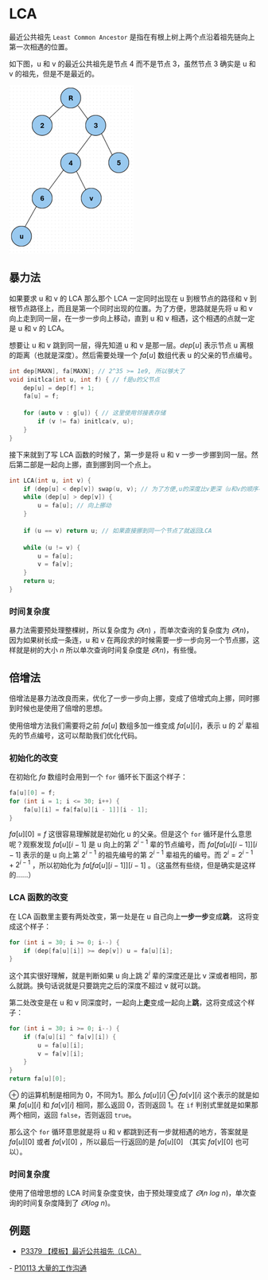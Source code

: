 # LCA
最近公共祖先 `Least Common Ancestor` 是指在有根上树上两个点沿着祖先链向上第一次相遇的位置。

如下图，u 和 v 的最近公共祖先是节点 4 而不是节点 3，虽然节点 3 确实是 u 和 v 的祖先，但是不是最近的。

![image lost](../../assets/images/LCA1.png)
## 暴力法
如果要求 u 和 v 的 LCA 那么那个 LCA 一定同时出现在 u 到根节点的路径和 v 到根节点路径上，而且是第一个同时出现的位置。为了方便，思路就是先将 u 和 v 向上走到同一层，在一步一步向上移动，直到 u 和 v 相遇，这个相遇的点就一定是 u 和 v 的 LCA。

想要让 u 和 v 跳到同一层，得先知道 u 和 v 是那一层。$dep[u]$ 表示节点 u 离根的距离（也就是深度）。然后需要处理一个 $fa[u]$ 数组代表 u 的父亲的节点编号。

```cpp
int dep[MAXN], fa[MAXN]; // 2^35 >= 1e9, 所以够大了
void initlca(int u, int f) { // f是u的父节点
	dep[u] = dep[f] + 1;
	fa[u] = f;
	
	for (auto v : g[u]) { // 这里使用邻接表存储
		if (v != fa) initlca(v, u);
	}
}
```

接下来就到了写 LCA 函数的时候了，第一步是将 u 和 v 一步一步挪到同一层。然后第二部是一起向上挪，直到挪到同一个点上。

```cpp
int LCA(int u, int v) {
	if (dep[u] < dep[v]) swap(u, v); // 为了方便,u的深度比v更深（u和v的顺序不造成影响）
	while (dep[u] > dep[v]) {
		u = fa[u]; // 向上挪动
	}

	if (u == v) return u; // 如果直接挪到同一个节点了就返回LCA

	while (u != v) {
		u = fa[u];
		v = fa[v];
	}
	return u;
}
```
### 时间复杂度
暴力法需要预处理整棵树，所以复杂度为 $\varTheta(n)$ ，而单次查询的复杂度为 $\varTheta(n)$，因为如果树长成一条连，u 和 v 在两段求的时候需要一步一步向另一个节点挪，这样就是树的大小 $n$ 所以单次查询时间复杂度是 $\varTheta(n)$，有些慢。
## 倍增法
倍增法是暴力法改良而来，优化了一步一步向上挪，变成了倍增式向上挪，同时挪到时候也是使用了倍增的思想。

使用倍增方法我们需要将之前 $fa[u]$ 数组多加一维变成 $fa[u][i]$，表示 u 的 $2^{i}$ 辈祖先的节点编号，这可以帮助我们优化代码。
### 初始化的改变
在初始化 $fa$ 数组时会用到一个 `for` 循环长下面这个样子：

```cpp
fa[u][0] = f;
for (int i = 1; i <= 30; i++) {
	fa[u][i] = fa[fa[u][i - 1]][i - 1];
}
```

$fa[u][0] = f$ 这很容易理解就是初始化 u 的父亲。但是这个 `for` 循环是什么意思呢？观察发现 $fa[u][i - 1]$ 是 u 向上的第 $2^{i - 1}$ 辈的节点编号，而 $fa[fa[u][i - 1]][i - 1]$ 表示的是 u 向上第 $2^{i - 1}$ 的祖先编号的第 $2^{i - 1}$ 辈祖先的编号。而 $2^{i} = 2^{i - 1} + 2^{i - 1}$ ，所以初始化为 $fa[fa[u][i - 1]][i - 1]$ 。（这虽然有些绕，但是确实是这样的……）

### LCA 函数的改变
在 LCA 函数里主要有两处改变，第一处是在 u 自己向上**一步一步**变成**跳**， 这将变成这个样子：
```cpp
for (int i = 30; i >= 0; i--) {
	if (dep[fa[u][i]] >= dep[v]) u = fa[u][i];
}
```
这个其实很好理解，就是判断如果 u 向上跳 $2^{i}$ 辈的深度还是比 v 深或者相同，那么就跳。换句话说就是只要跳完之后的深度不超过 v 就可以跳。

第二处改变是在 u 和 v 同深度时，一起向上**走**变成一起向上**跳**，这将变成这个样子：
```cpp
for (int i = 30; i >= 0; i--) {
	if (fa[u][i] ^ fa[v][i]) {
		u = fa[u][i];
		v = fa[v][i];
	}
}
return fa[u][0];
```
$\oplus$ 的运算机制是相同为 0，不同为1。那么 $fa[u][i] \oplus fa[v][i]$ 这个表示的就是如果 $fa[u][i]$ 和 $fa[v][i]$ 相同，那么返回 0，否则返回 1。在 `if` 判别式里就是如果那两个相同，返回 `false`，否则返回 `true`。

那么这个 `for` 循环意思就是将 u 和 v 都跳到还有一步就相遇的地方，答案就是 $fa[u][0]$ 或者 $fa[v][0]$ ，所以最后一行返回的是 $fa[u][0]$ （其实 $fa[v][0]$ 也可以）。
### 时间复杂度
使用了倍增思想的 LCA 时间复杂度变快，由于预处理变成了 $\varTheta(n \ log \ n)$，单次查询的时间复杂度降到了 $\varTheta(log \ n)$。

## 例题
- <a href="https://www.luogu.com.cn/problem/P3379" target="_blank" rel="noopener noreferrer">
    P3379 【模板】最近公共祖先（LCA）
</a>
- <a href="https://www.luogu.com.cn/problem/P10113" target="_blank" rel="noopener noreferrer">
    P10113 大量的工作沟通
</a>